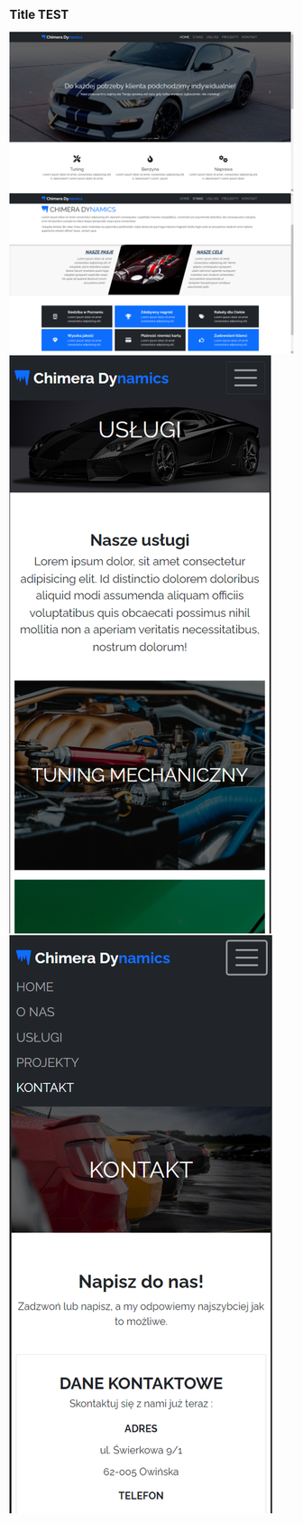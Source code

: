 ## Title TEST

![first image](./img/README_images/readme_img_01.png)
![first image](./img/README_images/readme_img_02.png)
![first image](./img/README_images/readme_img_03.png)
![first image](./img/README_images/readme_img_04.png)